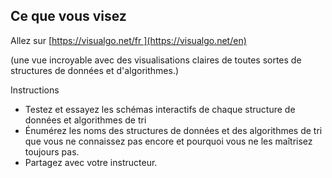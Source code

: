 ## Ce que vous visez

Allez sur [https://visualgo.net/fr ](https://visualgo.net/en)

(une vue incroyable avec des visualisations claires de toutes sortes de structures de données et d'algorithmes.)

Instructions

* Testez et essayez les schémas interactifs de chaque structure de données et algorithmes de tri
* Énumérez les noms des structures de données et des algorithmes de tri que vous ne connaissez pas encore et pourquoi vous ne les maîtrisez toujours pas.
* Partagez avec votre instructeur.
